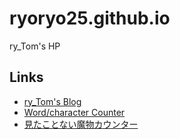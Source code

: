 # ryoryo25.github.io
ry_Tom's HP

## Links

- [ry_Tom's Blog](./blog/)
- [Word/character Counter](./wordcount/)
- [見たことない魔物カウンター](./mamonocounter/)
